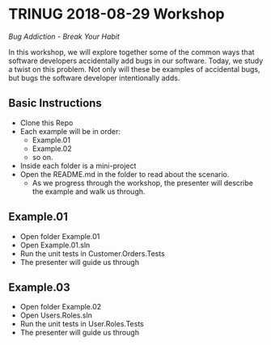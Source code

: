 # TRINUG 2018-08-29 Workshop

_Bug Addiction - Break Your Habit_

In this workshop, we will explore together some of the common ways that software developers accidentally add bugs in our software. Today, we study a twist on this problem. Not only will these be examples of accidental bugs, but bugs the software developer intentionally adds.

## Basic Instructions

* Clone this Repo
* Each example will be in order:
  * Example.01
  * Example.02
  * so on.
* Inside each folder is a mini-project
* Open the README.md in the folder to read about the scenario.
  * As we progress through the workshop, the presenter will describe the example and walk us through.

## Example.01

* Open folder Example.01
* Open Example.01.sln
* Run the unit tests in Customer.Orders.Tests
* The presenter will guide us through

## Example.03

* Open folder Example.02
* Open Users.Roles.sln
* Run the unit tests in User.Roles.Tests
* The presenter will guide us through

